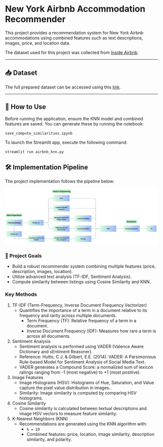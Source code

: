 # New York Airbnb Accommodation Recommender  

This project provides a recommendation system for New York Airbnb accommodations using combined features such as text descriptions, images, price, and location data.  

The dataset used for this project was collected from [Inside Airbnb](https://insideairbnb.com/get-the-data/).  

---

## 📥 **Dataset**  

The full prepared dataset can be accessed using this [link](https://drive.google.com/file/d/1XB4J599--eWhnTLb07Tssy2Gvibwn1zZ/view?usp=drive_link).  

---

## 🚀 **How to Use**  

Before running the application, ensure the KNN model and combined features are saved. You can generate these by running the notebook:  

```
save_compute_similarities.ipynb
```

To launch the Streamlit app, execute the following command:

```
streamlit run airbnb_knn.py
```

## 🛠️ **Implementation Pipeline**

The project implementation follows the pipeline below:

![Implementation](img/pipeline.png)

### 🎯 Project Goals

- Build a robust recommender system combining multiple features (price, description, images, location).
- Utilize advanced text analysis (TF-IDF, Sentiment Analysis).
- Compute similarity between listings using Cosine Similarity and KNN.

### Key Methods
1. TF-IDF (Term-Frequency, Inverse Document Frequency Vectorizer)
   - Quantifies the importance of a term in a document relative to its frequency and rarity across multiple documents.
     - Term Frequency (TF): Relative frequency of a term in a document.
     - Inverse Document Frequency (IDF): Measures how rare a term is across all documents.
2. Sentiment Analysis
   - Sentiment analysis is performed using VADER (Valence Aware Dictionary and sEntiment Reasoner).
   - Reference: Hutto, C.J. & Gilbert, E.E. (2014). VADER: A Parsimonious Rule-based Model for Sentiment Analysis of Social Media Text.
   - VADER generates a Compound Score: a normalized sum of lexicon ratings ranging from -1 (most negative) to +1 (most positive).
3. Image Features
   - Image Histograms (HSV): Histograms of Hue, Saturation, and Value capture the pixel value distribution in images.
   - Similarity: Image similarity is computed by comparing HSV histograms.
4. Cosine Similarity
   - Cosine similarity is calculated between textual descriptions and image HSV vectors to measure feature similarity.
5. K-Nearest Neighbors (KNN)
   - Recommendations are generated using the KNN algorithm with:
     - ```k = 10```
     - Combined features: price, location, image similarity, description similarity, and polarity.
